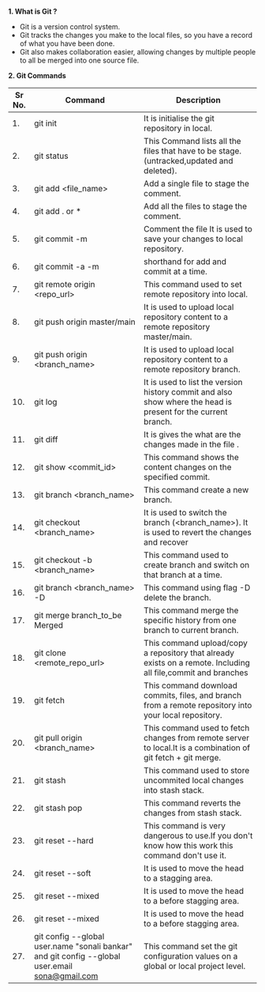 **1. What is Git ?**
- Git is a version control system.
- Git tracks the changes you make to the local files, so you have a record of what you have been done.
- Git also makes collaboration easier, allowing changes by multiple people to all be merged into one source file. 












**2. Git Commands**


|Sr No.| Command |Description|
|----| ------ | ------ |
|1.  | git init | It is initialise the git repository in local. |
|2.  | git status | This Command lists all the files that have to be stage.(untracked,updated and deleted). |
|3.  | git add <file_name> | Add a single file to stage the comment. |
|4.  | git add . or * | Add all the files to stage the comment. |
|5.  | git commit -m |Comment the file It is used to save your changes to local repository. |
|6.  | git commit -a -m  | shorthand for add and commit at a time. |
|7.  | git remote origin <repo_url> | This command used to set remote repository into local. |
|8.  | git push origin master/main | It is used to upload local repository content to a remote repository master/main.|
|9.  | git push origin <branch_name> | It is used to upload local repository content to a remote repository branch.|
|10.  | git log  | It is used to list the version history commit and also show where the head is present for the current branch. |
|11.  | git diff  | It is gives the what are the changes made in the file .|
|12.  |git show <commit_id> | This command shows the content changes on the specified commit. |
|13.  | git branch <branch_name>  | This command create a new branch.|
|14.  | git checkout <branch_name> |It is used  to switch the branch (<branch_name>). It is used to revert the changes and recover|
|15.  | git checkout -b <branch_name> | This command used to create branch and switch on that branch at a time.|
|16.   |git branch <branch_name> -D |This command using flag -D delete the branch.|
|17.  | git merge branch_to_be Merged   |This command merge the specific history from one branch to current branch.|
|18.  | git clone <remote_repo_url>  |This command upload/copy a repository that already exists on a remote. Including all file,commit and branches |
|19.   |git fetch|This command download commits, files, and branch from a remote repository into your local repository.|
|20.  | git pull origin <branch_name> |This command used to fetch changes from remote server to local.It is a combination of git fetch + git merge.|
|21.  | git stash  |This command used to store uncommited local changes into stash stack. |
|22.  |git stash pop|This command reverts the changes from stash stack.|
|23.  |git reset --hard|This command is very dangerous to use.If you don't know how this work this command don't use it.|
|24.  |git reset --soft|It is used to move the head to a stagging area.|
|25.  |git reset --mixed|It is used to move the head to a before stagging area.|
|26.  |git reset --mixed|It is used to move the head to a before stagging area.|
|27.  |git config --global user.name "sonali bankar"  and   git config --global user.email sona@gmail.com|This command set the git configuration values on a global or local project level.|
     
